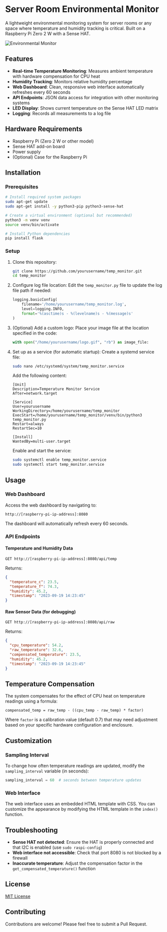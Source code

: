 # Server Room Environmental Monitor

A lightweight environmental monitoring system for server rooms or any space where temperature and humidity tracking is critical. Built on a Raspberry Pi Zero 2 W with a Sense HAT.

![Environmental Monitor](https://github.com/yourusername/temp_monitor/raw/main/docs/screenshot.png)

## Features

- **Real-time Temperature Monitoring**: Measures ambient temperature with hardware compensation for CPU heat
- **Humidity Tracking**: Monitors relative humidity percentage
- **Web Dashboard**: Clean, responsive web interface automatically refreshes every 60 seconds
- **API Endpoints**: JSON data access for integration with other monitoring systems
- **LED Display**: Shows current temperature on the Sense HAT LED matrix
- **Logging**: Records all measurements to a log file

## Hardware Requirements

- Raspberry Pi (Zero 2 W or other model)
- Sense HAT add-on board
- Power supply
- (Optional) Case for the Raspberry Pi

## Installation

### Prerequisites

```bash
# Install required system packages
sudo apt-get update
sudo apt-get install -y python3-pip python3-sense-hat

# Create a virtual environment (optional but recommended)
python3 -m venv venv
source venv/bin/activate

# Install Python dependencies
pip install flask
```

### Setup

1. Clone this repository:
   ```bash
   git clone https://github.com/yourusername/temp_monitor.git
   cd temp_monitor
   ```

2. Configure log file location:
   Edit the `temp_monitor.py` file to update the log file path if needed:
   ```python
   logging.basicConfig(
       filename='/home/yourusername/temp_monitor.log',
       level=logging.INFO,
       format='%(asctime)s - %(levelname)s - %(message)s'
   )
   ```

3. (Optional) Add a custom logo:
   Place your image file at the location specified in the code:
   ```python
   with open("/home/yourusername/logo.gif", "rb") as image_file:
   ```

4. Set up as a service (for automatic startup):
   Create a systemd service file:
   ```bash
   sudo nano /etc/systemd/system/temp_monitor.service
   ```
   
   Add the following content:
   ```
   [Unit]
   Description=Temperature Monitor Service
   After=network.target

   [Service]
   User=yourusername
   WorkingDirectory=/home/yourusername/temp_monitor
   ExecStart=/home/yourusername/temp_monitor/venv/bin/python3 temp_monitor.py
   Restart=always
   RestartSec=10

   [Install]
   WantedBy=multi-user.target
   ```

   Enable and start the service:
   ```bash
   sudo systemctl enable temp_monitor.service
   sudo systemctl start temp_monitor.service
   ```

## Usage

### Web Dashboard

Access the web dashboard by navigating to:
```
http://[raspberry-pi-ip-address]:8080
```

The dashboard will automatically refresh every 60 seconds.

### API Endpoints

#### Temperature and Humidity Data
```
GET http://[raspberry-pi-ip-address]:8080/api/temp
```

Returns:
```json
{
  "temperature_c": 23.5,
  "temperature_f": 74.3,
  "humidity": 45.2,
  "timestamp": "2023-09-19 14:23:45"
}
```

#### Raw Sensor Data (for debugging)
```
GET http://[raspberry-pi-ip-address]:8080/api/raw
```

Returns:
```json
{
  "cpu_temperature": 54.2,
  "raw_temperature": 32.6,
  "compensated_temperature": 23.5,
  "humidity": 45.2,
  "timestamp": "2023-09-19 14:23:45"
}
```

## Temperature Compensation

The system compensates for the effect of CPU heat on temperature readings using a formula:
```
compensated_temp = raw_temp - ((cpu_temp - raw_temp) * factor)
```
Where `factor` is a calibration value (default 0.7) that may need adjustment based on your specific hardware configuration and enclosure.

## Customization

### Sampling Interval

To change how often temperature readings are updated, modify the `sampling_interval` variable (in seconds):

```python
sampling_interval = 60  # seconds between temperature updates
```

### Web Interface

The web interface uses an embedded HTML template with CSS. You can customize the appearance by modifying the HTML template in the `index()` function.

## Troubleshooting

- **Sense HAT not detected**: Ensure the HAT is properly connected and that I2C is enabled (use `sudo raspi-config`)
- **Web interface not accessible**: Check that port 8080 is not blocked by a firewall
- **Inaccurate temperature**: Adjust the compensation factor in the `get_compensated_temperature()` function

## License

[MIT License](LICENSE)

## Contributing

Contributions are welcome! Please feel free to submit a Pull Request. 